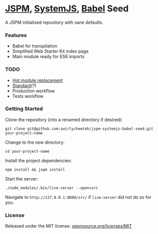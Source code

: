 # [JSPM](http://jspm.io/), [SystemJS](https://github.com/systemjs/systemjs), [Babel](http://babeljs.io/) Seed

A JSPM initialised repository with sane defaults.

### Features

* Babel for transpilation
* Simplified Web Starter Kit index page
* Main module ready for ES6 imports

### TODO

* [Hot module replacement](https://github.com/geelen/jspm-server)
* [Standard](https://github.com/feross/standard)(?)
* Production workflow
* Tests workflow

### Getting Started

Clone the repository (into a renamed directory if desired):

`git clone git@github.com:swirlycheetah/jspm-systemjs-babel-seed.git your-project-name`

Change to the new directory:

`cd your-project-name`

Install the project dependencies:

`npm install && jspm install`

Start the server:

`./node_modules/.bin/live-server --open=src`

Navigate to `http://127.0.0.1:8080/src/` if `live-server` did not do so for you.

### License

Released under the MIT license: [opensource.org/licenses/MIT](http://opensource.org/licenses/MIT)
